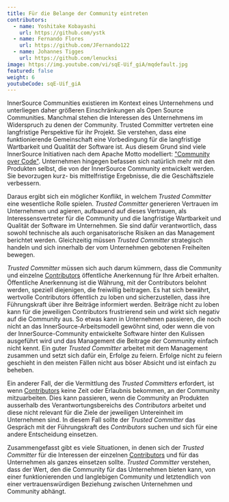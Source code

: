 ```yaml
---
title: Für die Belange der Community eintreten
contributors:
  - name: Yoshitake Kobayashi
    url: https://github.com/ystk
  - name: Fernando Flores
    url: https://github.com/JFernando122
  - name: Johannes Tigges
    url: https://github.com/lenucksi
image: https://img.youtube.com/vi/sqE-Uif_giA/mqdefault.jpg
featured: false
weight: 6
youtubeCode: sqE-Uif_giA
---
```

<div id="advocating" class="paragraph">
<p>InnerSource Communities existieren im Kontext eines Unternehmens und unterliegen daher größeren Einschränkungen als Open Source Communities. Manchmal stehen die Interessen des Unternehmens im Widerspruch zu denen der Community. Trusted Committer vertreten eine langfristige Perspektive für ihr Projekt. Sie verstehen, dass eine funktionierende Gemeinschaft eine Vorbedingung für die langfristige Wartbarkeit und Qualität der Software ist. Aus diesem Grund sind viele InnerSource Initiativen nach dem Apache Motto modelliert: <a href="http://theapacheway.com/community-over-code/">"Community over Code"</a>. Unternehmen hingegen befassen sich natürlich mehr mit den Produkten selbst, die von der InnerSource Community entwickelt werden. Sie bevorzugen kurz- bis mittelfristige Ergebnisse, die die Geschäftsziele verbessern.</p>
</div>
<div class="paragraph">
<p>Daraus ergibt sich ein möglicher Konflikt, in welchem <em>Trusted Committer</em> eine wesentliche Rolle spielen.
<em>Trusted Committer</em> generieren Vertrauen im Unternehmen und agieren, aufbauend auf dieses Vertrauen, als Interessensvertreter für die Community und die langfristige Wartbarkeit und Qualität der Software im Unternehmen.
Sie sind dafür verantwortlich, dass sowohl technische als auch organisatorische Risiken an das Management berichtet werden.
Gleichzeitig müssen <em>Trusted Committer</em> strategisch handeln und sich innerhalb der vom Unternehmen gebotenen Freiheiten bewegen.</p>
</div>
<div class="paragraph">
<p><em>Trusted Committer</em> müssen sich auch darum kümmern, dass die Community und einzelne <a href="https://innersourcecommons.org/learn/learning-path/contributor">Contributors</a> öffentliche Anerkennung für Ihre Arbeit erhalten. Öffentliche Anerkennung ist die Währung, mit der Contributors belohnt werden, speziell diejenigen, die freiwillig beitragen. Es hat sich bewährt, wertvolle Contributors öffentlich zu loben und sicherzustellen, dass ihre Führungskraft über ihre Beiträge informiert werden. Beiträge nicht zu loben kann für die jeweiligen Contributors frustrierend sein und wirkt sich negativ auf die Community aus. So etwas kann in Unternehmen passieren, die noch nicht an das InnerSource-Arbeitsmodell gewöhnt sind, oder wenn die von der InnerSource-Community entwickelte Software hinter den Kulissen ausgeführt wird und das Management die Beitrage der Community einfach nicht kennt.
Ein guter <em>Trusted Committer</em> arbeitet mit dem Management zusammen und setzt sich dafür ein, Erfolge zu feiern. Erfolge nicht zu feiern geschieht in den meisten Fällen nicht aus böser Absicht und ist einfach zu beheben.</p>
</div>
<div class="paragraph">
<p>Ein anderer Fall, der die Vermittlung des <em>Trusted Committers</em> erfordert, ist wenn <a href="https://innersourcecommons.org/learn/learning-path/contributor">Contributors</a> keine Zeit oder Erlaubnis bekommen, an der Community mitzuarbeiten.
Dies kann passieren, wenn die Community an Produkten ausserhalb des Verantwortungsbereichs des <em>Contributors</em> arbeitet und diese nicht relevant für die Ziele der jeweiligen Untereinheit im Unternehmen sind.
In diesem Fall sollte der <em>Trusted Committer</em> das Gespräch mit der Führungskraft des <em>Contributors</em> suchen und sich für eine andere Entscheidung einsetzen.</p>
</div>
<div class="paragraph">
<p>Zusammengefasst gibt es viele Situationen, in denen sich der <em>Trusted Committer</em> für die Interessen der einzelnen <a href="https://innersourcecommons.org/learn/learning-path/contributor">Contributors</a> und für das Unternehmen als ganzes einsetzen sollte.
<em>Trusted Committer</em> verstehen, dass der Wert, den die Community für das Unternehmen bieten kann, von einer funktionierenden und langlebigen Community und letztendlich von einer vertrauenswürdigen Beziehung zwischen Unternehmen und Community abhängt.</p>
</div>
<!--- This file autogenerated from https://github.com/InnerSourceCommons/InnerSourceLearningPath/blob/master/scripts -->